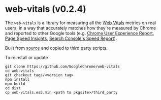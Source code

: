 # web-vitals (v0.2.4)

The `web-vitals` is a library for measuring all the [Web Vitals](https://web.dev/vitals/) metrics on real users, in a way that accurately matches how they're measured by Chrome and reported to other Google tools (e.g. [Chrome User Experience Report](https://developers.google.com/web/tools/chrome-user-experience-report), [Page Speed Insights](https://developers.google.com/speed/pagespeed/insights/), [Search Console's Speed Report](https://webmasters.googleblog.com/2019/11/search-console-speed-report.html)).

Built from [source](https://github.com/GoogleChrome/web-vitals) and copied to third party scripts.

To reinstall or update

```
git clone https://github.com/GoogleChrome/web-vitals
cd web-vitals
git checkout tags/<version tag>
npm install
npm build
cd dist
cp web-vitals.es5.min <path to pkgsite>/third_party
```
